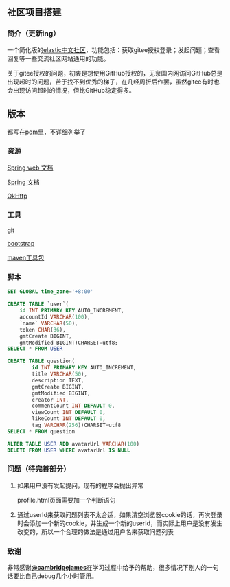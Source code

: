 ## 社区项目搭建

### 简介（更新ing）

一个简化版的[elastic中文社区](https://elasticsearch.cn/)，功能包括：获取gitee授权登录；发起问题；查看回复等一些交流社区网站通用的功能。

关于gitee授权的问题，初衷是想使用GitHub授权的，无奈国内网访问GitHub总是出现超时的问题，苦于找不到优秀的梯子，在几经周折后作罢，虽然gitee有时也会出现访问超时的情况，但比GitHub稳定得多。

## 版本

都写在[pom](./pom.xml)里，不详细列举了

### 资源

[Spring web 文档](https://spring.io/guides/gs/serving-web-content/)

[Spring 文档](https://spring.io/)

[OkHttp](https://square.github.io/okhttp/)

### 工具

[git](https://git-scm.com/downloads/)

[bootstrap](https://v3.bootcss.com/)

[maven工具包](https://mvnrepository.com/)

### 脚本

```sql
SET GLOBAL time_zone='+8:00'

CREATE TABLE `user`(
	id INT PRIMARY KEY AUTO_INCREMENT,
	accountId VARCHAR(100),
	`name` VARCHAR(50),
	token CHAR(36),
	gmtCreate BIGINT,
	gmtModified BIGINT)CHARSET=utf8;
SELECT * FROM USER

CREATE TABLE question(
		id INT PRIMARY KEY AUTO_INCREMENT,
		title VARCHAR(50),
		description TEXT,
		gmtCreate BIGINT,
		gmtModified BIGINT,
		creator INT,
		commentCount INT DEFAULT 0,
		viewCount INT DEFAULT 0,
		likeCount INT DEFAULT 0,
		tag VARCHAR(256))CHARSET=utf8
SELECT * FROM question

ALTER TABLE USER ADD avatarUrl VARCHAR(100)
DELETE FROM USER WHERE avatarUrl IS NULL
```

### 问题（待完善部分）

1. 如果用户没有发起提问，现有的程序会抛出异常

   profile.html页面需要加一个判断语句

2. 通过userId来获取问题列表不太合适，如果清空浏览器cookie的话，再次登录时会添加一个新的cookie，并生成一个新的userId，而实际上用户是没有发生改变的，所以一个合理的做法是通过用户名来获取问题列表

### 致谢

非常感谢[**@cambridgejames**](https://github.com/cambridgejames)在学习过程中给予的帮助，很多情况下别人的一句话要比自己debug几个小时管用。

   
